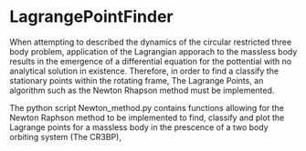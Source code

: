 # LagrangePointFinder

When attempting to described the dynamics of the circular restricted three body problem, application of the Lagrangian apporach to the massless body results in the emergence of a differential equation for the pottential with no analytical solution in existence. Therefore, in order to find a classify the stationary points within the rotating frame, The Lagrange Points, an algorithm such as the Newton Rhapson method must be implemented.

The python script Newton_method.py contains functions allowing for the Newton Raphson method to be implemented to find, classify and plot the Lagrange points for a massless body in the prescence of a two body orbiting system (The CR3BP), 
